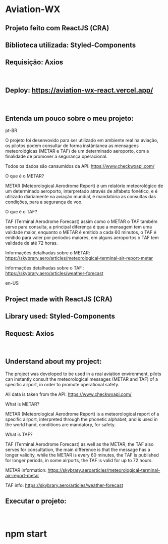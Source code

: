 # Aviation-WX

## Projeto feito com ReactJS (CRA)
## Biblioteca utilizada: Styled-Components
## Requisição: Axios

</br>

## Deploy: https://aviation-wx-react.vercel.app/

</br>

## Entenda um pouco sobre o meu projeto:

pt-BR

O projeto foi desenvovido para ser utilizado em ambiente real na aviação, os pilotos podem consultar de forma instântanea as mensagens meteorológicas (METAR e TAF) de um determinado aeroporto, com a finalidade de promover a segurança operacional. 

Todos os dados são cansumidos da API: https://www.checkwxapi.com/

O que é o METAR? 

METAR (Meteorological Aerodrome Report) é um relatório meteorológico de um determinado aeroporto, interpretado através de alfabeto fonético,
e é utilizado diariamente na aviação mundial, é mandatória as consultas das condições, para a segurança de voo.

O que é o TAF?

TAF (Terminal Aerodrome Forecast) assim como o METAR o TAF também serve para consulta, a principal diferença é que a mensagem tem uma validade maior, enquanto o METAR é emitido a cada 60 minutos, o TAF é emitido para valer por períodos maiores, em alguns aeroportos o TAF tem validade de até 72 horas.


Informações detalhadas sobre o METAR: https://skybrary.aero/articles/meteorological-terminal-air-report-metar

Informações detalhadas sobre o TAF : https://skybrary.aero/articles/weather-forecast

en-US

## Project made with ReactJS (CRA)
## Library used: Styled-Components
## Request: Axios

</br>

## Understand about my project:

The project was developed to be used in a real aviation environment, pilots can instantly consult the meteorological messages (METAR and TAF) of a specific airport, in order to promote operational safety.

All data is taken from the API: https://www.checkwxapi.com/

What is METAR?

METAR (Meteorological Aerodrome Report) is a meteorological report of a specific airport, interpreted through the phonetic alphabet,
and is used in the world hand, conditions are mandatory, for safety.

What is TAF?

TAF (Terminal Aerodrome Forecast) as well as the METAR, the TAF also serves for consultation, the main difference is that the message has a longer validity, while the METAR is every 60 minutes, the TAF is published for longer periods, in some airports, the TAF is valid for up to 72 hours.


METAR information: https://skybrary.aeroarticles/meteorological-terminal-air-report-metar

TAF info: https://skybrary.aero/articles/weather-forecast


## Executar o projeto:

</br>

# npm start
